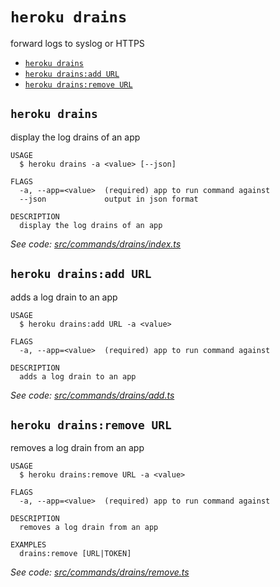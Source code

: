`heroku drains`
===============

forward logs to syslog or HTTPS

* [`heroku drains`](#heroku-drains)
* [`heroku drains:add URL`](#heroku-drainsadd-url)
* [`heroku drains:remove URL`](#heroku-drainsremove-url)

## `heroku drains`

display the log drains of an app

```
USAGE
  $ heroku drains -a <value> [--json]

FLAGS
  -a, --app=<value>  (required) app to run command against
  --json             output in json format

DESCRIPTION
  display the log drains of an app
```

_See code: [src/commands/drains/index.ts](https://github.com/heroku/cli/blob/v9.0.0-alpha.1/src/commands/drains/index.ts)_

## `heroku drains:add URL`

adds a log drain to an app

```
USAGE
  $ heroku drains:add URL -a <value>

FLAGS
  -a, --app=<value>  (required) app to run command against

DESCRIPTION
  adds a log drain to an app
```

_See code: [src/commands/drains/add.ts](https://github.com/heroku/cli/blob/v9.0.0-alpha.1/src/commands/drains/add.ts)_

## `heroku drains:remove URL`

removes a log drain from an app

```
USAGE
  $ heroku drains:remove URL -a <value>

FLAGS
  -a, --app=<value>  (required) app to run command against

DESCRIPTION
  removes a log drain from an app

EXAMPLES
  drains:remove [URL|TOKEN]
```

_See code: [src/commands/drains/remove.ts](https://github.com/heroku/cli/blob/v9.0.0-alpha.1/src/commands/drains/remove.ts)_
